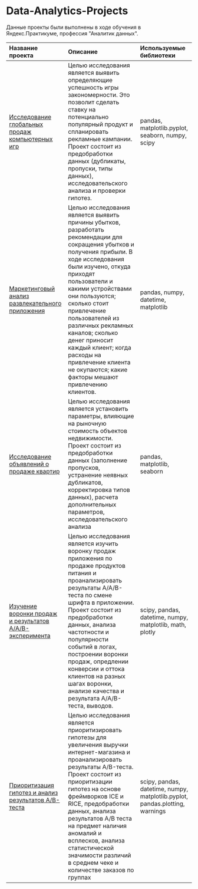 # Data-Analytics-Projects
Данные проекты были выполнены в ходе обучения в Яндекс.Практикуме, профессия "Аналитик данных".


| Название проекта        | Описание                                                                    | Используемые библиотеки     |
| :-----------------------|  :------------------------------------------------------------------------- | :-------------------------- |
| [Исследование глобальных продаж компьютерных игр](https://github.com/AnnaBulkina/Data-Analytics-Projects/tree/main/games "Исследование глобальных продаж компьютерных игр") | Целью исследования является выявить определяющие успешность игры закономерности. Это позволит сделать ставку на потенциально популярный продукт и спланировать рекламные кампании. Проект состоит из предобработки данных (дубликаты, пропуски, типы данных), исследовательского анализа и проверки гипотез. |pandas, matplotlib.pyplot, seaborn, numpy, scipy |
| [Маркетинговый анализ развлекательного приложения](https://github.com/AnnaBulkina/Data-Analytics-Projects/tree/main/marketing "Маркетинговый анализ развлекательного приложения") | Целью исследования является выявить причины убытков, разработать рекомендации для сокращения убытков и получения прибыли. В ходе исследования были изучено, откуда приходят пользователи и какими устройствами они пользуются; сколько стоит привлечение пользователей из различных рекламных каналов; сколько денег приносит каждый клиент; когда расходы на привлечение клиента не окупаются; какие факторы мешают привлечению клиентов. | pandas, numpy, datetime, matplotlib|
|[Исследование объявлений о продаже квартир](https://github.com/AnnaBulkina/Data-Analytics-Projects/tree/main/property "Исследование объявлений о продаже квартир") | Целью исследования является установить параметры, влияющие на рыночную стоимость объектов недвижимости. Проект состоит из предобработки данных (заполнение пропусков, устранение неявных дубликатов, корректировка типов данных), расчета дополнительных параметров, исследовательского анализа | pandas, matplotlib, seaborn |
|[Изучение воронки продаж и результатов A/A/B-эксперимента](https://github.com/AnnaBulkina/Data-Analytics-Projects/tree/main/Funnel-AAB "Изучение воронки продаж и результатов A/A/B-эксперимента") | Целью исследования является изучить воронку продаж приложения по продаже продуктов питания и проанализировать результаты A/A/B-теста по смене шрифта в приложении. Проект состоит из предобработки данных, анализа частотности и популярности событий в логах, построении воронки продаж, опредлении конверсии и оттока клиентов на разных шагах воронки, анализе качества и результата A/A/B-теста, выводов. | scipy, pandas, datetime, numpy, matplotlib, math, plotly |
|[Приоритизация гипотез и анализ результатов A/B-теста](https://github.com/AnnaBulkina/Data-Analytics-Projects/tree/main/hypotheses "Приоритизация гипотез и анализ результатов A/B-теста") | Целью исследования является приоритизировать гипотезы для увеличения выручки интернет-магазина и проанализировать результаты A/B-теста. Проект состоит из приоритизации гипотез на основе фреймворков ICE и RICE, предобработки данных, анализа результатов A/B теста на предмет наличия аномалий и всплесков, анализа статистической значимости различий в среднем чеке и количестве заказов по группах | scipy, pandas, datetime, numpy, matplotlib.pyplot, pandas.plotting, warnings |
